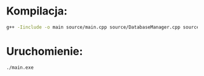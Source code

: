 # Kompilacja:
```bash
g++ -Iinclude -o main source/main.cpp source/DatabaseManager.cpp source/ConsoleManager.cpp -lsqlite3
```
# Uruchomienie:
```bash
./main.exe
